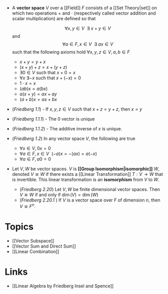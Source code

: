 * A **vector space** $V$ over a [[Field]] $F$ consists of a [[Set Theory|set]] on which two operations $+$ and $\cdot$ (respectively called vector addition and scalar multiplication) are defined so that 
  
  $$
  \forall x,y\in V \ \ \exists \ x +y \in V
  $$
  and
  $$
  \forall a\in F, x\in V \ \ \exists \ ax\in V 
  $$
  such that the following axioms hold $\forall x,y,z\in V, a,b\in F$
	* $x+y = y+ x$
	* $(x+y)+z = x+(y+z)$ 
	* $\exists 0\in V$ such that $x+0=x$ 
	* $\forall x \ \exists  -x$ such that $x+(-x) = 0$
	* $1 \cdot x = x$
	* $(ab)x = a(bx)$
	* $a(x+y) = ax+ay$
	* $(a+b)x = ax +bx$

* (*Friedberg 1.1*) - If $x,y,z\in V$ such that $x+z=y+z$, then $x=y$
* (*Friedberg 1.1.1*) - The $0$ vector is unique
* (*Friedberg 1.1.2*) - The additive inverse of $x$ is unique.

* (*Friedberg 1.2*) In any vector space $V$, the following are true
	* $\forall x\in V, 0x=0$
	* $\forall a\in F, x\in V \ \ (-a)x = -(ax)=a(-x)$ 
	* $\forall a\in F, a0 = 0$ 

* Let $V,W$ be vector spaces. $V$ is **[[Group Isomorphism|isomorphic]]**  $W$, denoted $V\cong W$ if there exists a [[Linear Transformation]] $T:V\to W$ that is invertible. This linear transformation is an **isomorphism** from $V$ to $W$. 
	* (*Friedberg 2.20*) Let $V,W$ be finite dimensional vector spaces. Then $V\cong W$ if and only if $\dim (V) = \dim (W)$ 
	* (*Friedberg 2.20.1* ) If $V$ is a vector space over $F$ of dimension $n$, then $V\cong F^n$.

# Topics
* [[Vector Subspace]]
* [[Vector Sum and Direct Sum]]
* [[Linear Combination]]
# Links
* [[Linear Algebra by Friedberg Insel and Spence]]